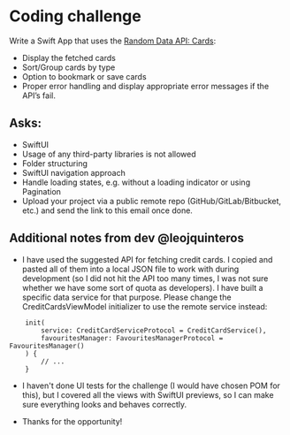 # Coding challenge 

Write a Swift App that uses the [Random Data API: Cards](https://random-data-api.com/api/v2/credit_cards?size=100):
- Display the fetched cards
- Sort/Group cards by type
- Option to bookmark or save cards
- Proper error handling and display appropriate error messages if the API’s fail.

## Asks:
- SwiftUI
- Usage of any third-party libraries is not allowed
- Folder structuring
- SwiftUI navigation approach
- Handle loading states, e.g. without a loading indicator or using Pagination
- Upload your project via a public remote repo (GitHub/GitLab/Bitbucket, etc.) and send the link to this email once done.

## Additional notes from dev @leojquinteros

- I have used the suggested API for fetching credit cards. I copied and pasted all of them into a local JSON file to work with during development (so I did not hit the API too many times, I was not sure whether we have some sort of quota as developers). I have built a specific data service for that purpose. Please change the CreditCardsViewModel initializer to use the remote service instead:

```
    init(
        service: CreditCardServiceProtocol = CreditCardService(),
        favouritesManager: FavouritesManagerProtocol = FavouritesManager()
    ) {
        // ...
    }
```

- I haven't done UI tests for the challenge (I would have chosen POM for this), but I covered all the views with SwiftUI previews, so I can make sure everything looks and behaves correctly.

- Thanks for the opportunity!
